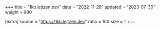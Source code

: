 +++
title = "1kb.lejtzen.dev"
date = "2022-11-28"
updated = "2023-07-30"
weight = 980

[extra]
source = "https://1kb.lejtzen.dev"
ratio = 100
size = 1
+++
